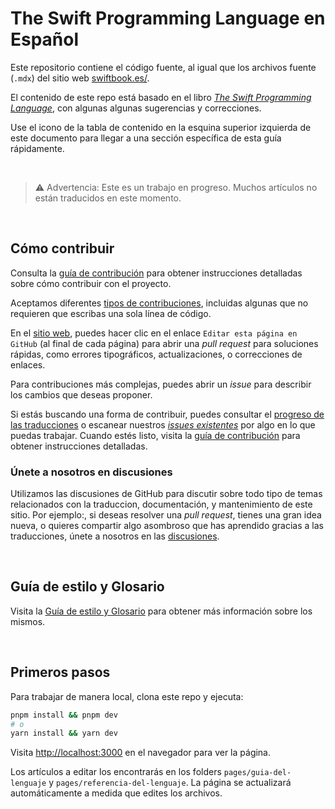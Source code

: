 # The Swift Programming Language en Español

Este repositorio contiene el código fuente, al igual que los archivos fuente (`.mdx`) del sitio web [swiftbook.es/](https://swiftbook.es/).

El contenido de este repo está basado en el libro [_The Swift Programming Language_](https://docs.swift.org/swift-book/documentation/the-swift-programming-language/), con algunas algunas sugerencias y correcciones.

Use el icono de la tabla de contenido en la esquina superior izquierda de este documento para llegar a una sección específica de esta guía rápidamente.

<br />

> ⚠️ Advertencia: Este es un trabajo en progreso. Muchos artículos no están traducidos en este momento.

<br />

## Cómo contribuir

Consulta la [guía de contribución](./CONTRIBUTING.md) para obtener instrucciones detalladas sobre cómo contribuir con el proyecto.

Aceptamos diferentes [tipos de contribuciones](./CONTRIBUTING.md), incluidas algunas que no requieren que escribas una sola línea de código.

En el [sitio web](https://swiftbook.es/), puedes hacer clic en el enlace `Editar esta página en GitHub` (al final de cada página) para abrir una _pull request_ para soluciones rápidas, como errores tipográficos, actualizaciones, o correcciones de enlaces.

Para contribuciones más complejas, puedes abrir un _issue_ para describir los cambios que deseas proponer.

Si estás buscando una forma de contribuir, puedes consultar el [progreso de las traducciones](https://github.com/trsplms/swift-book-es/issues/3) o escanear nuestros [_issues existentes_](https://github.com/trsplms/swift-book-es/issues) por algo en lo que puedas trabajar. Cuando estés listo, visita la [guía de contribución](./CONTRIBUTING.md) para obtener instrucciones detalladas.

### Únete a nosotros en discusiones

Utilizamos las discusiones de GitHub para discutir sobre todo tipo de temas relacionados con la traduccion, documentación, y mantenimiento de este sitio. Por ejemplo:, si deseas resolver una _pull request_, tienes una gran idea nueva, o quieres compartir algo asombroso que has aprendido gracias a las traducciones, únete a nosotros en las [discusiones](https://github.com/trsplms/swift-book-es/discussions).

<br />

## Guía de estilo y Glosario

Visita la [Guía de estilo y Glosario](./STYLEGUIDE.md) para obtener más información sobre los mismos.

<br />

## Primeros pasos

Para trabajar de manera local, clona este repo y ejecuta:

```bash
pnpm install && pnpm dev
# o
yarn install && yarn dev
```

Visita [http://localhost:3000](http://localhost:3000) en el navegador para ver la página.

Los artículos a editar los encontrarás en los folders `pages/guia-del-lenguaje` y `pages/referencia-del-lenguaje`. La página se actualizará automáticamente a medida que edites los archivos.
